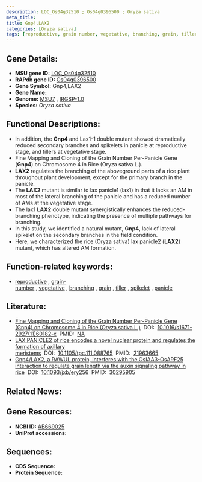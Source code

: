 ```yaml
---
description: LOC_Os04g32510 ; Os04g0396500 ; Oryza sativa
meta_title:
title: Gnp4,LAX2
categories: [Oryza sativa]
tags: [reproductive, grain number, vegetative, branching, grain, tiller, spikelet, panicle]
---
```


## Gene Details:
- **MSU gene ID:** [LOC_Os04g32510](http://rice.uga.edu/cgi-bin/ORF_infopage.cgi?orf=LOC_Os04g32510)  
- **RAPdb gene ID:** [Os04g0396500](https://rapdb.dna.affrc.go.jp/locus/?name=Os04g0396500)  
- **Gene Symbol:** Gnp4,LAX2
- **Gene Name:**
- **Genome:**  [MSU7](http://rice.uga.edu/)&nbsp;,&nbsp;[IRGSP-1.0](https://rapdb.dna.affrc.go.jp/download/irgsp1.html)
- **Species:** *Oryza sativa*

## Functional Descriptions:
   - In addition, the **Gnp4** and Lax1-1 double mutant showed dramatically reduced secondary branches and spikelets in panicle at reproductive stage, and tillers at vegetative stage.
   - Fine Mapping and Cloning of the Grain Number Per-Panicle Gene (**Gnp4**) on Chromosome 4 in Rice (Oryza sativa L.).
   - **LAX2** regulates the branching of the aboveground parts of a rice plant throughout plant development, except for the primary branch in the panicle.
   - The **LAX2** mutant is similar to lax panicle1 (lax1) in that it lacks an AM in most of the lateral branching of the panicle and has a reduced number of AMs at the vegetative stage.
   - The lax1 **LAX2** double mutant synergistically enhances the reduced-branching phenotype, indicating the presence of multiple pathways for branching.
   - In this study, we identified a natural mutant, **Gnp4**, lack of lateral spikelet on the secondary branches in the field condition.
   - Here, we characterized the rice (Oryza sativa) lax panicle2 (**LAX2**) mutant, which has altered AM formation.

## Function-related keywords:
   - [reproductive](/tags/reproductive/)&nbsp;,&nbsp;[grain-number](/tags/grain-number/)&nbsp;,&nbsp;[vegetative](/tags/vegetative/)&nbsp;,&nbsp;[branching](/tags/branching/)&nbsp;,&nbsp;[grain](/tags/grain/)&nbsp;,&nbsp;[tiller](/tags/tiller/)&nbsp;,&nbsp;[spikelet](/tags/spikelet/)&nbsp;,&nbsp;[panicle](/tags/panicle/)

## Literature:
   - [Fine Mapping and Cloning of the Grain Number Per-Panicle Gene (Gnp4) on Chromosome 4 in Rice (Oryza sativa L.)](https://www.doi.org/10.1016/s1671-2927(11)60182-x)&nbsp;&nbsp;DOI:&nbsp;&nbsp;[10.1016/s1671-2927(11)60182-x](https://www.doi.org/10.1016/s1671-2927(11)60182-x)&nbsp;&nbsp;PMID:&nbsp;&nbsp;[NA](https://pubmed.ncbi.nlm.nih.gov/NA/)
   - [LAX PANICLE2 of rice encodes a novel nuclear protein and regulates the formation of axillary meristems](https://www.doi.org/10.1105/tpc.111.088765)&nbsp;&nbsp;DOI:&nbsp;&nbsp;[10.1105/tpc.111.088765](https://www.doi.org/10.1105/tpc.111.088765)&nbsp;&nbsp;PMID:&nbsp;&nbsp;[21963665](https://pubmed.ncbi.nlm.nih.gov/21963665/)
   - [Gnp4/LAX2, a RAWUL protein, interferes with the OsIAA3-OsARF25 interaction to regulate grain length via the auxin signaling pathway in rice](https://www.doi.org/10.1093/jxb/ery256)&nbsp;&nbsp;DOI:&nbsp;&nbsp;[10.1093/jxb/ery256](https://www.doi.org/10.1093/jxb/ery256)&nbsp;&nbsp;PMID:&nbsp;&nbsp;[30295905](https://pubmed.ncbi.nlm.nih.gov/30295905/)

## Related News:

## Gene Resources:
- **NCBI ID:**  [AB669025](http://www.ncbi.nlm.nih.gov/nuccore/AB669025)
- **UniProt accessions:** [](https://www.uniprot.org/uniprotkb//entry)

## Sequences:
- **CDS Sequence:**
- **Protein Sequence:**
